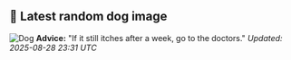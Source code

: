## 🐶 Latest random dog image
![Dog](https://images.dog.ceo/breeds/terrier-sealyham/n02095889_6531.jpg)
**Advice:** "If it still itches after a week, go to the doctors."
*Updated: 2025-08-28 23:31 UTC*
